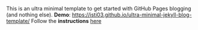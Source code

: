 This is an ultra minimal template to get started with GitHub Pages blogging (and nothing else). 
**Demo**: https://isti03.github.io/ultra-minimal-jekyll-blog-template/
Follow the **instructions** [here](./_posts/2020-08-01-setup.md)